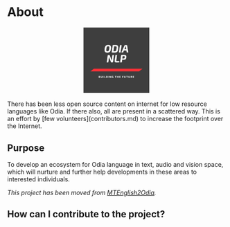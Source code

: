 # About

<p align="center">
  <img width="30%" height="30%" src="/images/logo.png">
</p>
There has been less open source content on internet for low resource languages like Odia. If there also, all are present in a scattered way.  
This is an effort by [few volunteers](contributors.md) to increase the footprint over the Internet.

## Purpose

To develop an ecosystem for Odia language in text, audio and vision space, which will nurture and further help developments in these areas to interested individuals.

_This project has been moved from [MTEnglish2Odia](https://github.com/soumendrak/MTEnglish2Odia)._

## How can I contribute to the project?
